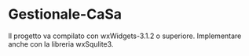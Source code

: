 # Gestionale-CaSa
Il progetto va compilato con wxWidgets-3.1.2 o superiore.
Implementare anche con la libreria wxSqulite3.
